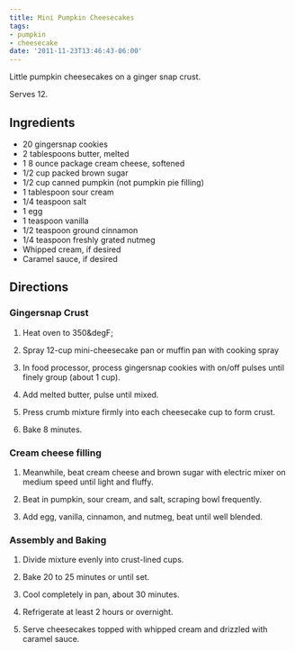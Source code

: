 ```yaml
---
title: Mini Pumpkin Cheesecakes
tags:
- pumpkin
- cheesecake
date: '2011-11-23T13:46:43-06:00'
---
```

Little pumpkin cheesecakes on a ginger snap crust.

Serves 12.


## Ingredients
* 20 gingersnap cookies
* 2 tablespoons butter, melted
* 1 8 ounce package cream cheese, softened
* 1/2 cup packed brown sugar
* 1/2 cup canned pumpkin (not pumpkin pie filling)
* 1 tablespoon sour cream
* 1/4 teaspoon salt
* 1 egg
* 1 teaspoon vanilla
* 1/2 teaspoon ground cinnamon
* 1/4 teaspoon freshly grated nutmeg
* Whipped cream, if desired
* Caramel sauce, if desired


## Directions

### Gingersnap Crust

1.  Heat oven to 350&degF;

1.  Spray 12-cup mini-cheesecake pan or muffin pan with cooking spray

1.  In food processor, process gingersnap cookies with on/off pulses until finely group (about 1 cup).

1.  Add melted butter, pulse until mixed.

1.  Press crumb mixture firmly into each cheesecake cup to form crust.

1.  Bake 8 minutes.

### Cream cheese filling

1.  Meanwhile, beat cream cheese and brown sugar with electric mixer on medium speed until light and fluffy.

1.  Beat in pumpkin, sour cream, and salt, scraping bowl frequently.

1.  Add egg, vanilla, cinnamon, and nutmeg, beat until well blended.

### Assembly and Baking

1.  Divide mixture evenly into crust-lined cups.

1.  Bake 20 to 25 minutes or until set.

1.  Cool completely in pan, about 30 minutes.

1.  Refrigerate at least 2 hours or overnight.

1.  Serve cheesecakes topped with whipped cream and drizzled with caramel sauce.

